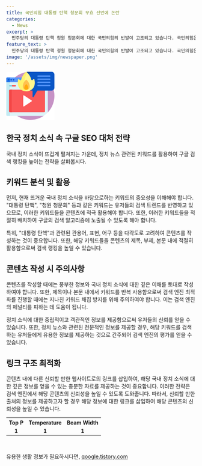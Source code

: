 ```yaml
---
title: 국민의힘 대통령 탄핵 청문회 무효 선언에 논란
categories:
  - News
excerpt: >
  민주당의 대통령 탄핵 청원 청문회에 대한 국민의힘의 반발이 고조되고 있습니다. 국민의힘은 청문회를 원천 무효로 규정하고, 야당이 단독 채택한 증인 39명의 출석을 강요하는 등 총력전에 돌입했습니다. 이에 민주당은 다음주에도 청문회를 열겠다는 입장이고, 법적 정치적 공방이 예상됩니다.
feature_text: >
  민주당의 대통령 탄핵 청원 청문회에 대한 국민의힘의 반발이 고조되고 있습니다. 국민의힘은 청문회를 원천 무효로 규정하고, 야당이 단독 채택한 증인 39명의 출석을 강요하는 등 총력전에 돌입했습니다. 이에 민주당은 다음주에도 청문회를 열겠다는 입장이고, 법적 정치적 공방이 예상됩니다.
image: '/assets/img/newspaper.png'
---
```


<p><img src="/assets/img/news.png" alt="rentncar 속보" /></p>

<h2 data-ke-size="size26">한국 정치 소식 속 구글 SEO 대처 전략</h2>

<p>국내 정치 소식이 뜨겁게 펼쳐지는 가운데, 정치 뉴스 관련된 키워드를 활용하여 구글 검색 랭킹을 높이는 전략을 살펴봅시다.</p>

<h2 data-ke-size="size24">키워드 분석 및 활용</h2>

<p data-ke-size="size16">먼저, 현재 뜨거운 국내 정치 소식을 바탕으로하는 키워드의 중요성을 이해해야 합니다. "대통령 탄핵", "청원 청문회" 등과 같은 키워드는 유저들의 검색 트렌드를 반영하고 있으므로, 이러한 키워드들을 콘텐츠에 적극 활용해야 합니다. 또한, 이러한 키워드들을 적절히 배치하여 구글의 검색 알고리즘에 노출될 수 있도록 해야 합니다.</p>

<p data-ke-size="size16">특히, "대통령 탄핵"과 관련된 관용어, 표현, 어구 등을 다각도로 고려하여 콘텐츠를 작성하는 것이 중요합니다. 또한, 해당 키워드들을 콘텐츠의 제목, 부제, 본문 내에 적절히 활용함으로써 검색 랭킹을 높일 수 있습니다.</p>

<h2 data-ke-size="size24">콘텐츠 작성 시 주의사항</h2>

<p data-ke-size="size16">콘텐츠를 작성할 때에는 풍부한 정보와 국내 정치 소식에 대한 깊은 이해를 토대로 작성하여야 합니다. 또한, 제목이나 본문 내에서 키워드를 반복 사용함으로써 검색 엔진 최적화를 진행할 때에는 지나친 키워드 채집 방지를 위해 주의하여야 합니다. 이는 검색 엔진의 페널티를 피하는 데 도움이 됩니다.</p>

<p data-ke-size="size16">정치 소식에 대한 중립적이고 객관적인 정보를 제공함으로써 유저들의 신뢰를 얻을 수 있습니다. 또한, 정치 뉴스와 관련된 전문적인 정보를 제공할 경우, 해당 키워드를 검색하는 유저들에게 유용한 정보를 제공하는 것으로 간주되어 검색 엔진의 평가를 얻을 수 있습니다.</p>

<h2 data-ke-size="size24">링크 구조 최적화</h2>

<p data-ke-size="size16">콘텐츠 내에 다른 신뢰할 만한 웹사이트로의 링크를 삽입하여, 해당 국내 정치 소식에 대한 깊은 정보를 얻을 수 있는 충분한 자료를 제공하는 것이 중요합니다. 이러한 전략은 검색 엔진에서 해당 콘텐츠의 신뢰성을 높일 수 있도록 도와줍니다. 따라서, 신뢰할 만한 출처의 정보를 제공하고자 할 경우 해당 정보에 대한 링크를 삽입하여 해당 콘텐츠의 신뢰성을 높일 수 있습니다.</p>

<table>
  <tr>
    <th>Top P</th>
    <th>Temperature</th>
    <th>Beam Width</th>
  </tr>
  <tr>
    <td style="text-align: center; height: 17px;"><b>1</b></td>
    <td style="text-align: center; height: 17px;"><b>1</b></td>
    <td style="text-align: center; height: 17px;"><b>1</b></td>
  </tr>
</table>

<p data-ke-size="size16">&nbsp;</p>
유용한 생활 정보가 필요하시다면, <a href="https://qoogle.tistory.com" rel="dofollow">qoogle.tistory.com</a>


